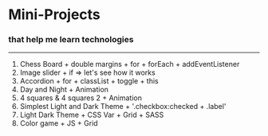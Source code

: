 # Mini-Projects

### that help me learn technologies

---

1. Chess Board + double margins + for + forEach + addEventListener
2. Image slider + if => let's see how it works
3. Accordion + for + classList + toggle + this
4. Day and Night + Animation
5. 4 squares & 4 squares 2 + Animation
6. Simplest Light and Dark Theme + '.checkbox:checked + .label'
7. Light Dark Theme + CSS Var + Grid + SASS
8. Color game + JS + Grid
